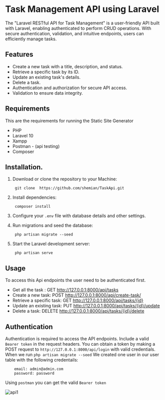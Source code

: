 # Task Management API using Laravel  
The "Laravel RESTful API for Task Management" is a user-friendly API built with Laravel, enabling authenticated to perform  CRUD operations. With secure authentication, validation, and intuitive endpoints, users can efficiently manage tasks. 

## Features
* Create a new task with a title, description, and status.
* Retrieve a specific task by its ID.
* Update an existing task's details.
* Delete a task.
* Authentication and authorization for secure API access.
* Validation to ensure data integrity.

## Requirements 
This are the requirements for running the Static Site Generator 
* PHP
* Laravel 10
* Xampp
* Postman - (api testing)
* Composer

## Installation.
1. Download or clone the repository to your Machine:

        git clone  https://github.com/shemian/TaskApi.git
        
2. Install dependencies:
    
        composer install
   
4. Configure your `.env` file with database details and other settings.

5. Run migrations and seed the database:
    
        php artisan migrate --seed

6. Start the Laravel development server:
    
        php artisan serve

## Usage
To access this Api endpoints the user need to be authenticated first.

* Get all the task : GET http://127.0.0.1:8000/api/tasks
* Create a new task: POST http://127.0.0.1:8000/api/create-task/
* Retrieve a specific task: GET http://127.0.0.1:8000/api/tasks/{id}
* Update an existing task: PUT http://127.0.0.1:8000/api/tasks/{id}/update 
* Delete a task: DELETE http://127.0.0.1:8000/api/tasks/{id}/delete

## Authentication
Authentication is required to access the API endpoints. Include a valid ``Bearer token`` in the request headers. You can obtain a token by making a POST request to ``http://127.0.0.1:8000/api/login`` with valid credentials. When we run ``php artisan migrate --seed`` We created one user in our user table with the following credentails:

        email: admin@admin.com
        password: password

Using ``postman`` you can get the  valid ``Bearer token``


![api1](https://github.com/shemian/TaskApi/assets/60656556/f5cbcec5-ef8e-44c7-b3d3-d25a95556a47)



